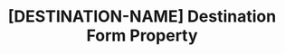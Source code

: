 ---
# -------------------------- #
#     USING THIS TEMPLATE    #
# -------------------------- #

# Need some help?

# See this how-to for instructions on filling out the template:
#     

# See this reference guide for more info on the parameters in this template:



content-type: "api-form"
form-type: "destination"
key: "destination-form-properties-[destination-name]-object"

title: "[DESTINATION-NAME] Destination Form Property"
api-type: ""
display-name: "[DESTINATION-NAME]"

docs-name: ""
db-type: ""

description: ""

# NOTE: object-attributes is only required if the object has attributes
# 		  that are specific to it. Ex: Snowflake has a `role` attribute in
#				addition to the other shared destination attributes like `port` or `host`.

#				The common fields are here: _data/connect/common/destination-forms.yml

#				Please remove me ^

# object-attributes:
#   - name: ""
#     type: ""
#     required: true/false
#     description: ""
#     value: ""
---